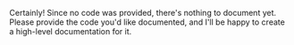 Certainly! Since no code was provided, there's nothing to document yet. Please provide the code you'd like documented, and I'll be happy to create a high-level documentation for it.
